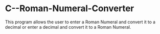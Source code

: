 # C--Roman-Numeral-Converter
This program allows the user to enter a Roman Numeral and convert it to a decimal or enter a decimal and convert it to a Roman Numeral.
